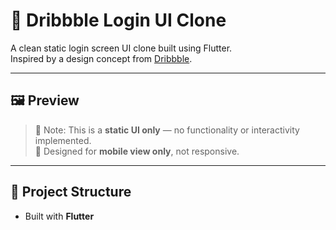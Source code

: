 # 🔐 Dribbble Login UI Clone

A clean static login screen UI clone built using Flutter.  
Inspired by a design concept from [Dribbble](https://dribbble.com/shots/18567513-Login-Screen-Design).

---

## 🖼 Preview

> 📌 Note: This is a **static UI only** — no functionality or interactivity implemented.  
> 🎯 Designed for **mobile view only**, not responsive.

---

## 📁 Project Structure

- Built with **Flutter**


